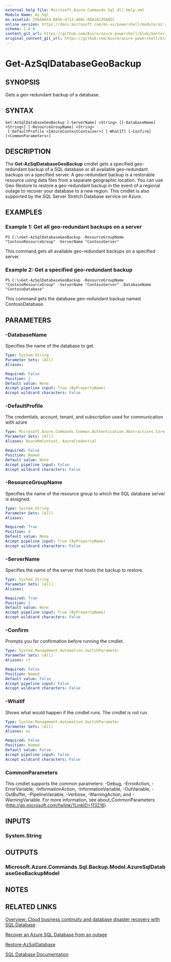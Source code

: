 ```yaml
---
external help file: Microsoft.Azure.Commands.Sql.dll-Help.xml
Module Name: Az.Sql
ms.assetid: 256AA6F4-D856-4713-A0AC-0DA1A145AA5C
online version: https://docs.microsoft.com/en-us/powershell/module/az.sql/get-azsqldatabasegeobackup
schema: 2.0.0
content_git_url: https://github.com/Azure/azure-powershell/blob/master/src/ResourceManager/Sql/Commands.Sql/help/Get-AzSqlDatabaseGeoBackup.md
original_content_git_url: https://github.com/Azure/azure-powershell/blob/master/src/ResourceManager/Sql/Commands.Sql/help/Get-AzSqlDatabaseGeoBackup.md
---
```


# Get-AzSqlDatabaseGeoBackup

## SYNOPSIS
Gets a geo-redundant backup of a database.

## SYNTAX

```
Get-AzSqlDatabaseGeoBackup [-ServerName] <String> [[-DatabaseName] <String>] [-ResourceGroupName] <String>
 [-DefaultProfile <IAzureContextContainer>] [-WhatIf] [-Confirm] [<CommonParameters>]
```

## DESCRIPTION
The **Get-AzSqlDatabaseGeoBackup** cmdlet gets a specified geo-redundant backup of a SQL database or all available geo-redundant backups on a specified server.
A geo-redundant backup is a restorable resource using data files from a separate geographic location.
You can use Geo-Restore to restore a geo-redundant backup in the event of a regional outage to recover your database to a new region.
This cmdlet is also supported by the SQL Server Stretch Database service on Azure.

## EXAMPLES

### Example 1: Get all geo-redundant backups on a server
```
PS C:\>Get-AzSqlDatabaseGeoBackup -ResourceGroupName "ContosoResourceGroup" -ServerName "ContosoServer"
```

This command gets all available geo-redundant backups on a specified server.

### Example 2: Get a specified geo-redundant backup
```
PS C:\>Get-AzSqlDatabaseGeoBackup -ResourceGroupName "ContosoResourceGroup" -ServerName "ContosoServer" -DatabaseName "ContosoDatabase"
```

This command gets the database geo-redundant backup named ContosoDatabase.

## PARAMETERS

### -DatabaseName
Specifies the name of the database to get.

```yaml
Type: System.String
Parameter Sets: (All)
Aliases:

Required: False
Position: 2
Default value: None
Accept pipeline input: True (ByPropertyName)
Accept wildcard characters: False
```

### -DefaultProfile
The credentials, account, tenant, and subscription used for communication with azure

```yaml
Type: Microsoft.Azure.Commands.Common.Authentication.Abstractions.Core.IAzureContextContainer
Parameter Sets: (All)
Aliases: AzureRmContext, AzureCredential

Required: False
Position: Named
Default value: None
Accept pipeline input: False
Accept wildcard characters: False
```

### -ResourceGroupName
Specifies the name of the resource group to which the SQL database server is assigned.

```yaml
Type: System.String
Parameter Sets: (All)
Aliases:

Required: True
Position: 0
Default value: None
Accept pipeline input: True (ByPropertyName)
Accept wildcard characters: False
```

### -ServerName
Specifies the name of the server that hosts the backup to restore.

```yaml
Type: System.String
Parameter Sets: (All)
Aliases:

Required: True
Position: 1
Default value: None
Accept pipeline input: True (ByPropertyName)
Accept wildcard characters: False
```

### -Confirm
Prompts you for confirmation before running the cmdlet.

```yaml
Type: System.Management.Automation.SwitchParameter
Parameter Sets: (All)
Aliases: cf

Required: False
Position: Named
Default value: False
Accept pipeline input: False
Accept wildcard characters: False
```

### -WhatIf
Shows what would happen if the cmdlet runs.
The cmdlet is not run.

```yaml
Type: System.Management.Automation.SwitchParameter
Parameter Sets: (All)
Aliases: wi

Required: False
Position: Named
Default value: False
Accept pipeline input: False
Accept wildcard characters: False
```

### CommonParameters
This cmdlet supports the common parameters: -Debug, -ErrorAction, -ErrorVariable, -InformationAction, -InformationVariable, -OutVariable, -OutBuffer, -PipelineVariable, -Verbose, -WarningAction, and -WarningVariable. For more information, see about_CommonParameters (http://go.microsoft.com/fwlink/?LinkID=113216).

## INPUTS

### System.String

## OUTPUTS

### Microsoft.Azure.Commands.Sql.Backup.Model.AzureSqlDatabaseGeoBackupModel

## NOTES

## RELATED LINKS

[Overview: Cloud business continuity and database disaster recovery with SQL Database](http://go.microsoft.com/fwlink/?LinkId=746881)

[Recover an Azure SQL Database from an outage](http://go.microsoft.com/fwlink/?LinkId=746882)

[Restore-AzSqlDatabase](./Restore-AzSqlDatabase.md)

[SQL Database Documentation](https://docs.microsoft.com/azure/sql-database/)

